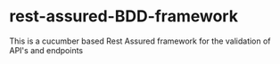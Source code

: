 # rest-assured-BDD-framework
This is a cucumber based Rest Assured framework for the validation of API's and endpoints

